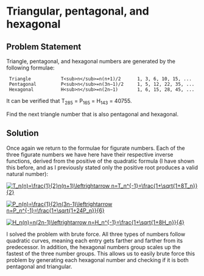 # Triangular, pentagonal, and hexagonal

## Problem Statement

Triangle, pentagonal, and hexagonal numbers are generated by the following formulae:

     Triangle    	  	T<sub>n</sub>=n(n+1)/2 	  	1, 3, 6, 10, 15, ...
     Pentagonal 	  	P<sub>n</sub>=n(3n−1)/2	  	1, 5, 12, 22, 35, ...
     Hexagonal 	    	H<sub>n</sub>=n(2n−1) 	    1, 6, 15, 28, 45, ...

It can be verified that T<sub>285</sub> = P<sub>165</sub> = H<sub>143</sub> = 40755.

Find the next triangle number that is also pentagonal and hexagonal.

## Solution
Once again we return to the formulae for figurate numbers. Each of the three figurate numbers we have here have their respective inverse functions, derived from the positive of the quadratic formula (I have shown this before, and as I previously stated only the positive root produces a valid natural number):

<a href="https://www.codecogs.com/eqnedit.php?latex=T_n(n)=\frac{1}{2}n(n&plus;1)\leftrightarrow&space;n=T_n^{-1}=\frac{1&plus;\sqrt{1&plus;8T_n}}{2}" target="_blank"><img src="https://latex.codecogs.com/gif.latex?T_n(n)=\frac{1}{2}n(n&plus;1)\leftrightarrow&space;n=T_n^{-1}=\frac{1&plus;\sqrt{1&plus;8T_n}}{2}" title="T_n(n)=\frac{1}{2}n(n+1)\leftrightarrow n=T_n^{-1}=\frac{1+\sqrt{1+8T_n}}{2}" /></a>

<a href="https://www.codecogs.com/eqnedit.php?latex=P_n(n)=\frac{1}{2}n(3n-1)\leftrightarrow&space;n=P_n^{-1}=\frac{1&plus;\sqrt{1&plus;24P_n}}{6}" target="_blank"><img src="https://latex.codecogs.com/gif.latex?P_n(n)=\frac{1}{2}n(3n-1)\leftrightarrow&space;n=P_n^{-1}=\frac{1&plus;\sqrt{1&plus;24P_n}}{6}" title="P_n(n)=\frac{1}{2}n(3n-1)\leftrightarrow n=P_n^{-1}=\frac{1+\sqrt{1+24P_n}}{6}" /></a>

<a href="https://www.codecogs.com/eqnedit.php?latex=H_n(n)=n(2n-1)\leftrightarrow&space;n=H_n^{-1}=\frac{1&plus;\sqrt{1&plus;8H_n}}{4}" target="_blank"><img src="https://latex.codecogs.com/gif.latex?H_n(n)=n(2n-1)\leftrightarrow&space;n=H_n^{-1}=\frac{1&plus;\sqrt{1&plus;8H_n}}{4}" title="H_n(n)=n(2n-1)\leftrightarrow n=H_n^{-1}=\frac{1+\sqrt{1+8H_n}}{4}" /></a>

I solved the problem with brute force. All three types of numbers follow quadratic curves, meaning each entry gets farther and farther from its predecessor. In addition, the hexagonal numbers group scales up the fastest of the three number groups. This allows us to easily brute force this problem by generating each hexagonal number and checking if it is both pentagonal and triangular.